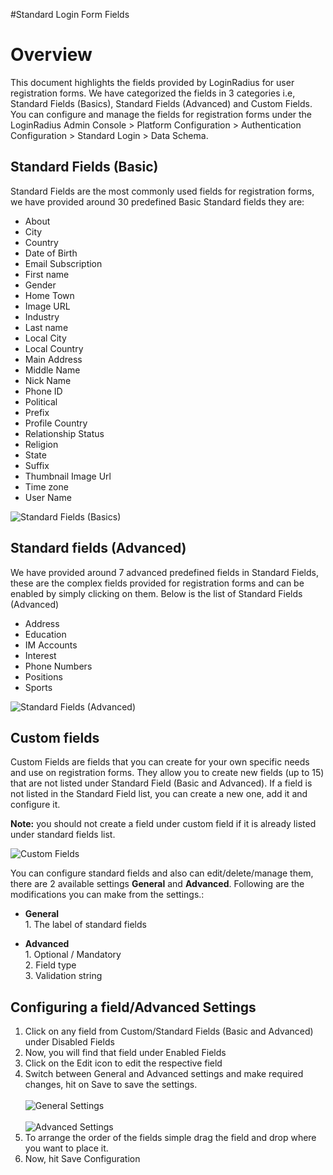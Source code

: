 #Standard Login Form Fields

# Overview

This document highlights the fields provided by LoginRadius for user registration forms. We have categorized the fields in 3 categories i.e, Standard Fields (Basics), Standard Fields (Advanced) and Custom Fields. You can configure and manage the fields for registration forms under the LoginRadius Admin Console > Platform Configuration > Authentication Configuration > Standard Login > Data Schema.

## Standard Fields (Basic)

Standard Fields are the most commonly used fields for registration forms, we have provided around 30 predefined Basic Standard fields they are:

- About
- City
- Country
- Date of Birth
- Email Subscription
- First name
- Gender
- Home Town
- Image URL
- Industry
- Last name
- Local City
- Local Country
- Main Address
- Middle Name
- Nick Name
- Phone ID
- Political
- Prefix
- Profile Country
- Relationship Status
- Religion
- State
- Suffix
- Thumbnail Image Url
- Time zone
- User Name

![](https://apidocs.lrcontent.com/images/sl1_127395e91c61430b022.50070049.png "Standard Fields (Basics)")

## Standard fields (Advanced)

We have provided around 7 advanced predefined fields in Standard Fields, these are the complex fields provided for registration forms and can be enabled by simply clicking on them. Below is the list of Standard Fields (Advanced)

- Address
- Education
- IM Accounts
- Interest
- Phone Numbers
- Positions
- Sports

![](https://apidocs.lrcontent.com/images/slfm2_133965e91c6362750b7.05544601.png "Standard Fields (Advanced)")

## Custom fields

Custom Fields are fields that you can create for your own specific needs and use on registration forms. They allow you to create new fields (up to 15) that are not listed under Standard Field (Basic and Advanced). If a field is not listed in the Standard Field list, you can create a new one, add it and configure it.

**Note:** you should not create a field under custom field if it is already listed under standard fields list.

![](https://apidocs.lrcontent.com/images/slfm3_26905e91c65d98e490.35888612.png "Custom Fields")

You can configure standard fields and also can edit/delete/manage them, there are 2 available settings **General** and **Advanced**. Following are the modifications you can make from the settings.:

- **General**
  <br>1. The label of standard fields

- **Advanced**
  <br>1. Optional / Mandatory
  <br>2. Field type
  <br>3. Validation string

## Configuring a field/Advanced Settings

1. Click on any field from Custom/Standard Fields (Basic and Advanced) under Disabled Fields
2. Now, you will find that field under Enabled Fields
3. Click on the Edit icon to edit the respective field
4. Switch between General and Advanced settings and make required changes, hit on Save to save the settings.
   <br><br>![](https://apidocs.lrcontent.com/images/slfm4_8375e91c676764c91.81043345.png "General Settings")
   <br><br>![](https://apidocs.lrcontent.com/images/slfm5_103055e91c6919596a2.24884597.png "Advanced Settings")
5. To arrange the order of the fields simple drag the field and drop where you want to place it.
6. Now, hit Save Configuration
